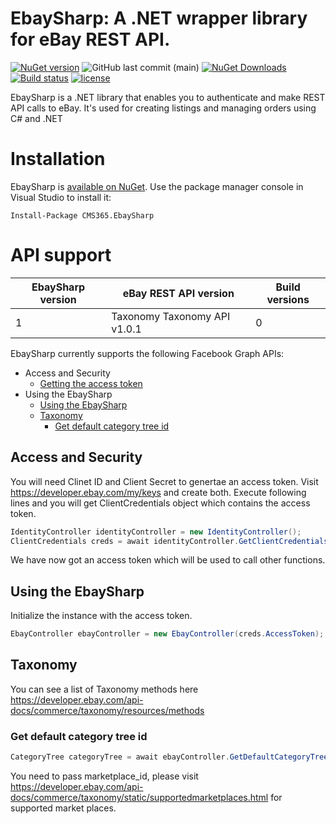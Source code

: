 # EbaySharp: A .NET wrapper library for eBay REST API.
[![NuGet version](https://img.shields.io/nuget/v/CMS365.EbaySharp.svg?maxAge=3600)](https://www.nuget.org/packages/CMS365.EbaySharp/)
![GitHub last commit (main)](https://img.shields.io/github/last-commit/CMS365-PTY-LTD/EbaySharp/main.svg?logo=github)
[![NuGet Downloads](https://img.shields.io/nuget/dt/CMS365.EbaySharp.svg?logo=nuget)](https://www.nuget.org/packages/CMS365.EbaySharp/)
[![Build status](https://img.shields.io/azure-devops/build/cms-365/EbaySharp/9.svg?logo=azuredevops)](https://cms-365.visualstudio.com/EbaySharp/_build?definitionId=9)
[![license](https://img.shields.io/github/license/CMS365/EbaySharp.svg?maxAge=3600)](https://github.com/CMS365-PTY-LTD/EbaySharp/blob/main/LICENSE.md)

EbaySharp is a .NET library that enables you to authenticate and make REST API calls to eBay. It's used for creating listings and managing orders using C# and .NET
# Installation
EbaySharp is [available on NuGet](https://www.nuget.org/packages/CMS365.EbaySharp/). Use the package manager
console in Visual Studio to install it:

```pwsh
Install-Package CMS365.EbaySharp
```
# API support

| EbaySharp version    | eBay REST API version            | Build versions     |
| -------------------- | -------------------------------- |--------------------|
| 1                    | Taxonomy Taxonomy API v1.0.1     | 0                  |

EbaySharp currently supports the following Facebook Graph APIs:

-   Access and Security
    -   [Getting the access token](#access-and-security)
-   Using the EbaySharp
    -   [Using the EbaySharp](#using-the-EbaySharp)
    -   [Taxonomy](#taxonomy)
        -   [Get default category tree id](#get-default-category-tree-id)

## Access and Security
You will need Clinet ID and Client Secret to genertae an access token. Visit https://developer.ebay.com/my/keys and create both.
Execute following lines and you will get ClientCredentials object which contains the access token.
```C#
IdentityController identityController = new IdentityController();
ClientCredentials creds = await identityController.GetClientCredentials(YOUR CLINET ID, YOUR CLIENT SECRET);
```
We have now got an access token which will be used to call other functions.

## Using the EbaySharp
 Initialize the instance with the access token.
```C#
EbayController ebayController = new EbayController(creds.AccessToken);
```

## Taxonomy
You can see a list of Taxonomy methods here https://developer.ebay.com/api-docs/commerce/taxonomy/resources/methods
### Get default category tree id
```C#
CategoryTree categoryTree = await ebayController.GetDefaultCategoryTreeId([marketplace_id]);
```
You need to pass marketplace_id, please visit https://developer.ebay.com/api-docs/commerce/taxonomy/static/supportedmarketplaces.html for supported market places.